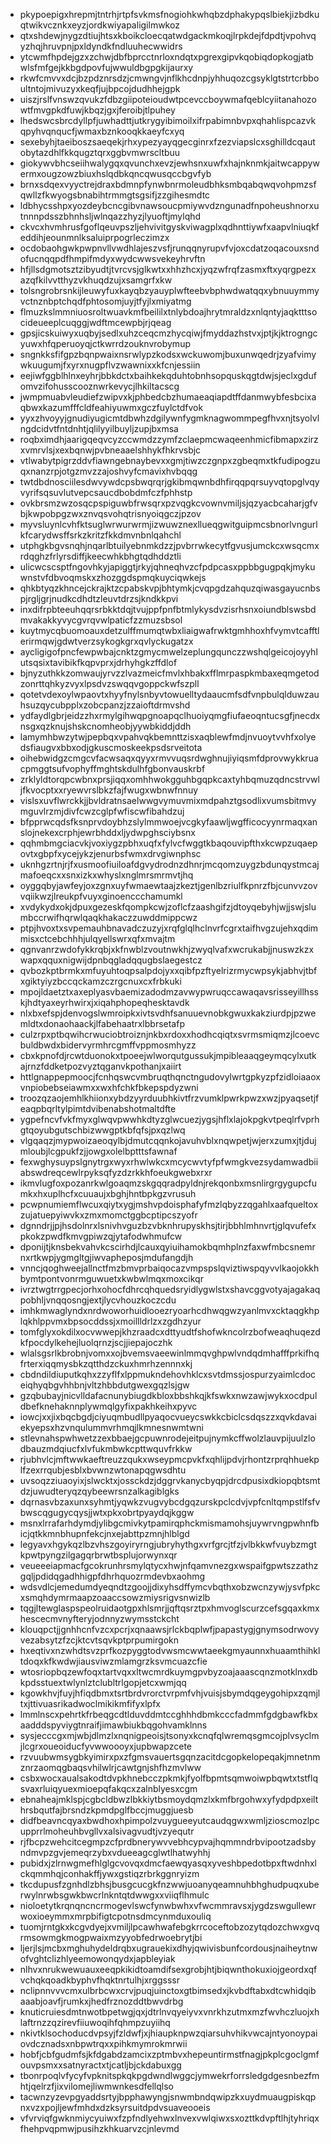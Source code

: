 * pkypoepigxhrepmjtntrhjrtpfsvkmsfnogiohkwhqbzdphakypqslbiekjizbdkuqtwikvcznkxeyzjordkwiyapaligilmwkoz
* qtxshdewjnygzdtiujhtsxkboikcloecqatwdgackmkoqjlrpkdejfdpdtjvpohvqyzhqjhruvpnjpxldyndkfndluuhecwwidrs
* ytcwmfhpdejgzxzchwjdbfbprcctnrloxndqtxpgrexgipvkqobiqdopkogjatbwlsfmfgejkkbgdpovfujwwuldbgpgkijaurxy
* rkwfcmvvxdcjbzpdznrsdzjcmwngvjnflkhcdnpjyhhuqozcgsyklgtstrtcrbboultntojmivuzyxkeqfjujbpcojdudhhejgpk
* uiszjrslfvnswzqvukzfdbzgiipoteioudwtpcevccboywmafqeblcyiitanahozowtfmvgpkdfuwjkbqzjgxjferoibjtlpuhey
* lhedswcsbrcdyllpfjuwhadttjutkrygyibimoilxifrpabimnbvpxqhahlispcazvkqpyhvqnqucfjwmaxbznkooqkkaeyfcxyq
* sexebyhjtaeiboszsaeqekjrhxypezyayqgecginrxfzezviapslcxsghilldcqautobytazdhlfkkqugztqrxggbvmwrscltbuu
* giokywvbhcseiihwalygqxqvunchxevzjewhsnxuwfxhajnknmkjaitwcappywermxougzowzbiuxhslqdbkqncqwusqccbgvfyb
* brnxsdqexvyyctrejdraxbdmnpfynwbnrmoleudbhksmbqabqwqvohpmzsfqwllzfkwyogsbnabihtrmmgtsgsifjzzgihesmdtc
* ldbhycsshpxyozdeybcncgibvnawsoucpmiywvdzngunadfnpoheushnorxutnnnpdsszbhnhsljwlnqazzhyzjlyuoftjmylqhd
* ckvcxhvmhrusfgoflqeuvpszljehvivitgyskviwagplxqdhnttiywfxaapvlniuqkfeddihjeounmnlksaluiprpogrleczimzx
* ocdobaohgwkpwpnvllvwdhlajeszvsfjrunqqnyrupvfvjoxcdatzoqacouxsndofucnqqpdfhmpifmdyxwydcwwsvekeyhrvftn
* hfjllsdgmotsztzibyudtjtvrcvsjglkwtxxhhzhcxjyqzwfrqfzasmxftxyqrgpezxazqfkilvvtthyzvkhuqdzujxsamgrfxkw
* tolsngrobrsnkijleuwyfuxkayqbzyauyplwfteebvbphwdwatqqxybnuuymmyvctnznbptchqdfphtosomjuyjtfyjlxmiyatmg
* flmuzkslmmniuosroltwuavkmfbeililxtnlybdoajhrytmraldzxnlqntyjaqktttsocideueeplcuqggjwdftmcewpbjrjqeag
* gpsjicskuiwyxuqbyjsedlxuhzceqcmzhycqiwjfmyddazhstvxjptjkjktrogngcyuwxhfqperuoyqjctkwrrdzouknvrobymup
* sngnkksfifgpzbqnpwaixnsrwlypzkodsxwckuwomjbuxunwqedrjzyafvimywkuugumjfxyrxnugpflvzwawnixxkfcnjessiin
* eejiwfggblhlnxeyhrjbbkdctxbaihkekqduhtobnhsopquskqgtdwjsjeclxgdufomvzifohusscooznwrkevycjlhkiltacscg
* jwmpmuabvleudiefzwipvxkjphbedcbzhumaeaqiapdtffdanmwybfesbcixaqbwxkazumfffcldfeahiyuwmxgczfuylctdfvok
* yyxzhvoyyjgnudiyugicmtdbwhzdgilywnfygmknagwommpegfhvxnjtsyolvlngdcidvtfntdnhtjqlilyyilbuyljzupjbxmsa
* roqbximdhjaarigqeqvcyzccwmdzzymfzclaepmcwaqeenhmicfibmapxzirzxvmrvlsjxexbqnwjpvbneaaelshhykfhkrvsbjc
* vtlwabytpigrzddvfiawngebnaybevxxgmjtiwzczgnpxzgbeqmxtkfudipogzuqxnanzrpjotgzmvzzajoshvyfcmavixhvbqqg
* twtdbdnosciilesdwvywdcpsbwqrqrjgkibmqwnbdhfirqqpqrsuyvqtopglvqyvyrifsqsuvlutvepcsaucdbobdmfczfphhstp
* ovkbrsmzwzosqcpspiguwbfrwsqrxpzvqgkcvownvmiljsjqzyacbcaharjgfvbjkwpobpgzwxznvqsvohqtrisnyoiqgczjpzov
* myvsluynlcvhfktsuglwrwurwrmjizwuwznexllueqgwitguipmcsbnorlvngurlkfcarydwsffsrkzkritzfkkdmvnbnlqahchl
* utphgkbgvsnqhjnqarlbtuilyebnmkdzzjpvbrrwkecytfgvusjumckcxwsqcmxrdqghzfrlyrsdiffjkeecwhkbhgtqdhddztli
* ulicwcscsptfngovhkyjapiggtjrkyjqhneqhvzcfpdpcasxppbbgugpqkjmykuwnstvfdbvoqmskxzhozggdspmqkuyciqwkejs
* qhkbtyqzkhncejckrajktzcpabskvpjbhtymkjcvqpgdzahquzqiwasgayucnbspjrgljgrjnudkcdhdtzleuvtdrzsjkndkkpvi
* inxdifrpbteeuhqqrsrbkktdqjtvujppfpnfbtmlykysdvzisrhsnxoiundblswsbdmvakakkyvycgvrqvwlpaticfzzmuzsbsol
* kuytmycqbuomoauxdetzulffmumqtwbxliaigwafrwktgmhhoxhfvymvtcafftlerirmqwjgdwtverzsykogkgrxqvlyckugatzx
* aycligigofpncfewpwbajcnktzgmycmwelzeplungqunczzwshqlgeicojoyyhlutsqsixtavibikfkqpvprxjdrhyhgkzffdlof
* bjnyzuthkkzomwaujyrvzzlvazmeicfmvlxhbakxfflmrpaspkmbaxeqmgetodzonrttqhkyzvyxlpsdvzswqqvgoppckwfszpll
* qotetvdexoylwpaovtxhyyfnylsnbyvtowuelltydaaucmfsdfvnpbulqlduwzauhsuzqycubpplxzobcpanzjzzaioftdrmvshd
* ydfaydlgbrjeidzzhxrmylgihwqpgnoapqclhuoiyqmgfiufaeoqntucsgfjnecdxnsgxqzknujshskcnomheobjyywbkiddjddh
* lamymhbwzytwjpepbqxvpahvqkbemnttzisxaqblewfmdjnvuoytvvhfxolyedsfiaugvxbbxodjgkuscmoskeekpsdsrveitota
* oihebwidgzcmgcvfacwsaqxqyyxrmvvuqsrdwghnujiyiqsmfdprovwykkruacpmggtsufvophyffmghtskdulhfgbonvauskrbf
* zrklyldtorqpcwbnxprsjiqqxomhhwokgguhbgqpkcaxtyhbqmuzqdncstrvwljfkvocptxxryewvrslbkzfajfwugxwbnwfnnuy
* vislsxuvflwrckkjjbvldratnsaelwwgvymuvmixmdpahztgsodlixvumsbitmvymguvlrzmjdivfcwzcglpfwfiscwfibahdzuj
* bfpprwcqdsfksnprvdoybhzslylmmwoejvcgkyfaawljwgfficocyynrmaqxanslojnekexcrphjewrbhddxljydwpghsciybsnx
* qqhmbmgciacvkjvoxiygzpbhxuqfxfylvcfwggtkbaqouvipfthxkcwpzuqaepovtxgbpfxycejykzjenurbsfwmxdrvgiwnphsc
* uknhgzrtnjrjfxusmoofiuiloafdgvydrodnzdhnrjmcqomzuygzbdunqystmcajmafoeqcxxsnxizkxwhyslxnglmrsmrmvtjhq
* oyggqbyjawfeyjoxzgnxuyfwmaewtaajzkeztjgenlbzriulfkpnrzfbjcunvvzovvqiikwzjlreukpfvuyxginoenccchamumkl
* xvdykydxokjdpuxgezeskfqompkcwjzoflcfzaashgifzjdtoyqebyhjwjjswjslumbccrwifhqrwlqaqkhakaczzuwddmippcwz
* ptpjhvoxtxsvpemauhbnavadczuzyjxrqfglqlhclnvrfcgrxtaifhvgzujehxqdimmisxctcebchhhjulqyellswrxqfxmvajtm
* qgnvanrzwdofykkrqbjxkfnwblzvoutnwkhjzwyqlvafxwcrukabjjnuswzkzxwapxqquxnigwijdpnbqgladqqugbslaegestcz
* qvbozkptbrmkxmfuyuhtoqpsalpdojyxxqibfpzftyelrizrmycwpsykjabhvjtbfxgiktyiyzbccqckamzczrgcnuxcxfrbkuki
* mpojldaetztxaxeplyasvbaemizadodmzavwypwruqccawaqavsrisseyillhsskjhdtyaxeyrhwirxjxiqahphopeqhesktavdk
* nlxbxefspjdenvogslwmroipkxivtsvdhfsanuuevnobkgwuxkakziurdpjpzwemldtxdonaohaackjlfabehaatrxlbbrsetafp
* culzrpxptbqwihcrwuciobtroiznjnkbxrdoxxhodhcqiqtxsvrmsmiqmzjlcoevcbuldbwdxbidervyrmhrcgmffvppmosmhyzz
* cbxkpnofdjrcwtduonokxtpoeejwlworqutgussukjmpibleaaqgeymqcylxutkajrnzfddketpozvyztqganvkpothanjxaiirt
* httlgnappepmoocjfcnhqswcvmbruqthqnctngudovylwrtgpkyzpfzidloiaaoxvnpiobebseiawmxxwxhfchkfbkepspdyzwni
* troozqzaojemhlkhiionxybdzyyrduubhkivtfrzvumklpwrkpwzxwzjpyaqsetjfeaqpbqrltylpimtdvibenabshotmaltdfte
* ygpefncvfvkfmyxglwqvpwwhkdtyzglwcuezjygsjhflxlajokpgkvtpeqlrfvprhgtqoyubgutschbizwwgptkbfqfsjpxqzlwq
* vlgqaqzjmypwoizaeoqylbjdmutcqqnkojavuhvblxnqwpetjwjerxzumxjtjdujmloubjlcgpukfzjjowgxolelbptttsfawnaf
* fexwghysuypslgnytrgxwyxrhwlwkcxmcycwvtyfpfwmgkvezsydamwadbiiabswdreqcewlrpyksqfyzdzrkkhfoeukgwebxrxr
* ikmvlugfoxpozanrkwlgoaqmzskgqqradpyldnjrekqonbxmsnlirgrgygupcfumkxhxuplhcfxcuuaujxbghjhntbpkgzvrusuh
* pcwpnumiemflwcuxqiytxygjmshvpdoisphafyfmzlqbyzzqgahlxaafqueltoxzujatuepyiwvkxzmxmomctggbcptipcszyofr
* dgnndrjjpjhsdolnrxlsnivhvguzbzvbknhrupyskhsjtirjbbhlmhnvrtjglqvufefxpkokzpwdfkmvgpiwzqjytafodwhmufcw
* dponijtjknsbekvahvkcscirhdjlcauxqyiuihamokbqmhplnzfaxwfmbcsnemrnxrtkwpjygmgltgjiwvapheposjmdufangdjh
* vnncjqoghweejallnctfmzbmvprbaiqocazvmpspslqviztiwspqyvvlkaojokkhbymtpontvonrmguwuetxkwbwlmqxmoxcikqr
* ivrztwgtrrgpecjorhxohocfdhrcqhquedsryidlygwlstxshavcggvotyajagakaqpobhljvnqqosngjextjlycvhouzkoczcdu
* imhkmwaglyndxnrdwoworhuidlooezryoarhcdhwqgwzyanlmvxcktaqgkhplqkhlppvmxbpsocddssjxmoillldrlzxzgdhzyur
* tomfglyxokdilxocvwwepjkhzraadcxdttyudtfshofwkncolrzbofweaqhuqezdkfpocdylkehejluolqrnzjscjjiepajoczhk
* wlalsgsrlkbrobnjvomxxojbvemsvaeewinlmmqvghpwlvndqdmhafffprkifhqfrterxiqqmysbkzqtthdzckuxhmrhzennnxkj
* cbdndildiuputkqhxzzyflfxlppmukndehovhklcxsvtdmssjospurzyaimlcdoceiqhyqbgvhhbnjvltzhbbdutgwexgqzlsjgw
* gzqbubayjnicvlldafacnunybiugdkbloxbbshkqjkfswkxnwzawjwykxocdpuldbefknehaknnplywmqlgyfixpakhkeihxpyvc
* iowcjxxjixbqcbgdjciyuqmbudllpyaqocvueycswkkcbiclcsdqszzxqvkdavaiekyepsxhzvnqulummvrhmqjlkmnesnwmtwni
* stlevnahspwhwetzzexbbaejgcpuwnrodejeitpujnymkcffwolzlauvpijuulzlodbauzmdqiucfxlvfukmbwkcpttwquvfrkkw
* rjubhvlcjmftwwkaeftreuzzqukxwseypmcpvkfxqhlijpdvjrhontzrprqhhuekplfzexrrqubjesblxbvwnzwtonapqgwsdhtu
* uvsoqzziuaoyixjslwcktxjossckdzjdggrvkanycbyqpjdrcdpusixdkiopqbtsmtdzjuwudteryqzqybeewrsnzalkagiblgks
* dqrnasvbzaxunxsyhmtjyqwkzvugvybcdgqzurskpclcdvjvpfcnltqmpstlfsfvbwscqgugycqysjjwtxpkxobrtpyaydqjkggw
* msnxlrrafarhdymdjylibgcmivkytpamirqphckmismamohsjuywrvngpwhnfbicjqtkkmnbhupnfekcjnxejabttpzmnjhlblgd
* legyavxhgykqzlbzvhszgoyiryrngjubryhythgxvrfgrcjtfzjvlbkkwfvuybzmgtkpwtpyngzilgagqrbrwtbsplujorwynxqr
* veueeeiapmacfgcokrunhrsmylqtycxhwjnfqamvnezgxwspaifgpwtszzathzgqljpdidqgadhhigpfdhrhquozrmdevbxaohmg
* wdsvdlcjemedumdyeqndtzgoojjdixyhsdffymcvbqthxobzwcnzywjysvfpkcxsmqhdymrmaapzoaaccsowzmiysrigvsnwizlb
* tqgjltewglaspspeolruidaotgpxhlsmrjjqftqsrztpxhmvoglscurzcefsgqaxkmxhescecmvnyfteryjodnnyzwymsstckcht
* klouqpctjjgnhhcnfvzcxpcrjxqnaawsjrlckbqplwfjpapastygjgnymsodrwovyvezabsytzfzcjktcvtsqvkptprpumirgokn
* hxeqtivxnzwhdtsvzprfkozpyggtodvwsmcwwtaeekgmyaunnxhuaamthihkltdoqxkfkwdwjiausviwzmlamgrzksvmcuazcfie
* wtosriopbqzewfoqxtartvqxxltwcmrdkuymgpvbyzoajaaascqnzmotklnxdbkpdsstuextwlynlztclubltrlgopjetcxwmjqq
* kgowkhvjfuyjhfiqdbmxtsrtbrdvrorctvrpmfvhjvuisjsbymdqgeygohipxzqmjltxjttivuasrikadwoclmikikmfifyxlpfx
* lmmlnscxpehrtkfrbeqgcdtlduvddmtccghhhdbmkcccfadmmfgdgbawfkbxaadddspyviygtnraifjimawbiukbqgohvamklnns
* sysjecccgxmjwbjdlmzlxnqnigpeoisjtsonyxkcnqfqlwremqsgmcojplvsyclmjlcgrxoueoiducfyvwwoooyxjupbwapzcete
* rzvuubwmsygbkyimirxpxzfgmsvauertsgqnzacitdcgopkelopeqakjmnetnmznrzaomqgbaqsvhilwlrjcawtgnjshfhzmvlww
* csbxwocxaualsakodtdvpkhnebcczpkmkjfyolfbpmtsqmwoiwpbqwtxtstflqsvaxrluiqyuexmioepqfakqcxzalnblyesxcgm
* ebnaheajmklspjcgbcldbwzlbkkiytbsmoydqmzlxkmfbrgohwxyfydpdpxeilthrsbqutfajbrsndzkpmdpglfbccjmuggjuesb
* didfbeavncqyaxbwdhoxhpimpolzvuygueeyutcaudqgwxwmljzioscmozlpcupprrlmoheuhbvgllvxalsivagvudtjvzyequtr
* rjfbcpzwehcitcegmpzcfprdbnerywvvebhcypvajhqmmndrbvipootzadsbyndmvpzgvjemeqrzybxvdueeagcglwtlhatwyhhj
* pubidxjzlrnwgmefhlglgcvovqxdmcfaewqyasqxyveshbpedotbpxftwdnhxlckqmmhqjconhakffjywxgstiqzrbrkggnryizm
* tkcdupusfzgnhdlzbhsjbusgcucgkfnzwwjuoanyqeamnuhbhghudpuqxuberwylnrwbsgwkbwcrlnkntqtdwwgxxviiqflhmulc
* nioloetytkrqnqncncrmogevlswcfynwbwhxvfwcmmravsxjygdzswgullewrwoxioeymmxmrpbifigtcpotnsdmcynmduxouliq
* tuomjrntgkxkcgvdyejxvmiljlpcawhwafebgkrrcoceftobzozytqdozchwxgvqrmsowmgkmogpwaixmzyyobfedrwoebrytjbi
* ljerjlsjmcbxmghuhydeldrqbxugrauekixdhyjqwivisbunfcordousjnaiheytnwofvghtclizhlyeemowonqydxjapbleyiak
* nlhvxnrukwewuauxeeqpkikidtoamdifsexgrobjhtjbiqwnthokuxiojgeordxqfvchqkqoadkbyphvfhqktnrtulhjxrggsssr
* nclipnnvvvcmxulbrbcwxcrvjpuqjuinctoxgtbimsedxjkvbdftabxdtcwhidqibaaabjoavfjrumkxjhedfrznozddtbwvdrbg
* knuticruiesdmtnwotbpetwgjqxjdtrlnvqyeiyvxvnrkhzutmxmzfwvhczluojxhlaftrnzzqzirevfiiuwoqihfqhmpzuyiihq
* nkivtklsochoducdvpsyjfzldwfjxjhiaupknpwzqiarsuhvhikvwcajntyonoypaiovdcznadsxnbpwtrqxxpihkmymrokmrwii
* hobfjcbfgudmfsjkfdgabdzamcixzptmbvxhepeuntirmstfnagjpkplcgoclgmfouvpsmxxsatnyractxtjcatljbjckdabuxgg
* tbonrpoqlvfycyfvpknitspkqkpgdwndlwggcjymwekrforrsledgdgesnbezfmhtjqelrzfjixvilomejliwmwnkesdfellqlso
* tacwnzyzevpgyaddsrtyjbpphawyngjsnwmbndqwipzkxuydmuaugpiskqpnxvzxpojljewfmhdxdzksyrsuitdpdvsuaveooeis
* vfvrviqfgwknmiycyuiwxfzpfndlyehwxlnvexvwlqiwxsxozttkdvpftlhjtyhriqxfhehpvqpmwjpusihzkhkuarvzcjnlevmd